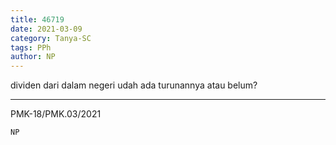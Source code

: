 ```yaml
---
title: 46719
date: 2021-03-09
category: Tanya-SC
tags: PPh
author: NP
---
```


dividen dari dalam negeri udah ada turunannya atau belum?

---

PMK-18/PMK.03/2021

`NP`

